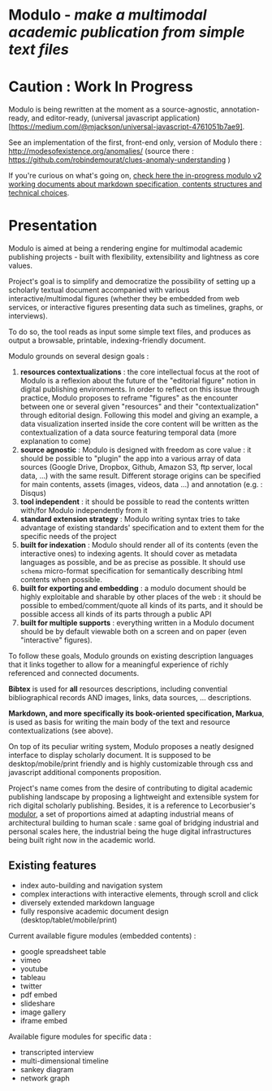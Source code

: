 Modulo - *make a multimodal academic publication from simple text files*
==========


# Caution : Work In Progress

Modulo is being rewritten at the moment as a source-agnostic, annotation-ready, and editor-ready, (universal javascript application)[https://medium.com/@mjackson/universal-javascript-4761051b7ae9].

See an implementation of the first, front-end only, version of Modulo there : http://modesofexistence.org/anomalies/ (source there : https://github.com/robindemourat/clues-anomaly-understanding )


If you're curious on what's going on, [check here the in-progress modulo v2 working documents about markdown specification, contents structures and technical choices](https://github.com/robindemourat/modulo/tree/master/specification).


# Presentation

Modulo is aimed at being a rendering engine for multimodal academic publishing projects - built with flexibility, extensibility and lightness as core values.

Project's goal is to simplify and democratize the possibility of setting up a scholarly textual document accompanied with various interactive/multimodal figures (whether they be embedded from web services, or interactive figures presenting data such as timelines, graphs, or interviews).

To do so, the tool reads as input some simple text files, and produces as output a browsable, printable, indexing-friendly document.

Modulo grounds on several design goals :

1. **resources contextualizations** : the core intellectual focus at the root of Modulo is a reflexion about the future of the "editorial figure" notion in digital publishing environments. In order to reflect on this issue through practice, Modulo proposes to reframe "figures" as the encounter between one or several given "resources" and their "contextualization" through editorial design. Following this model and giving an example, a data visualization inserted inside the core content will be written as the contextualization of a data source featuring temporal data (more explanation to come)
1. **source agnostic** : Modulo is designed with freedom as core value : it should be possible to "plugin" the app into a various array of data sources (Google Drive, Dropbox, Github, Amazon S3, ftp server, local data, ...) with the same result. Different storage origins can be specified for main contents, assets (images, videos, data ...) and annotation (e.g. : Disqus)
1. **tool independent** : it should be possible to read the contents written with/for Modulo independently from it
1. **standard extension strategy** : Modulo writing syntax tries to take advantage of existing standards' specification and to extent them for the specific needs of the project
1. **built for indexation** : Modulo should render all of its contents (even the interactive ones) to indexing agents. It should cover as metadata languages as possible, and be as precise as possible. It should use ``schema`` micro-format specification for semantically describing html contents when possible.
1. **built for exporting and embedding** : a modulo document should be highly exploitable and sharable by other places of the web : it should be possible to embed/comment/quote all kinds of its parts, and it should be possible access all kinds of its parts through a public API
2. **built for multiple supports** : everything written in a Modulo document should be by default viewable both on a screen and on paper (even "interactive" figures).

To follow these goals, Modulo grounds on existing description languages that it links together to allow for a meaningful experience of richly referenced and connected documents. 

**Bibtex** is used for **all** resources descriptions, including convential bibliographical records AND images, links, data sources, ... descriptions.

**Markdown, and more specifically its book-oriented specification, Markua**, is used as basis for writing the main body of the text and resource contextualizations (see above).

On top of its peculiar writing system, Modulo proposes a neatly designed interface to display scholarly document. It is supposed to be desktop/mobile/print friendly and is highly customizable through css and javascript additional components proposition.

Project's name comes from the desire of contributing to digital academic publishing landscape by proposing a lightweight and extensible system for rich digital scholarly publishing. Besides, it is a reference to Lecorbusier's [modulor](https://en.wikipedia.org/wiki/Modulor), a set of proportions aimed at adapting industrial means of architectural building to human scale : same goal of bridging industrial and personal scales here, the industrial being the huge digital infrastructures being built right now in the academic world.

## Existing features

* index auto-building and navigation system
* complex interactions with interactive elements, through scroll and click
* diversely extended markdown language
* fully responsive academic document design (desktop/tablet/mobile/print)

Current available figure modules (embedded contents) :
* google spreadsheet table
* vimeo
* youtube
* tableau
* twitter
* pdf embed
* slideshare
* image gallery
* iframe embed

Available figure modules for specific data :
* transcripted interview
* multi-dimensional timeline
* sankey diagram
* network graph

